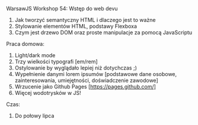 WarsawJS Workshop 54: Wstęp do web devu

1. Jak tworzyć semantyczny HTML i dlaczego jest to ważne
2. Stylowanie elementów HTML, podstawy Flexboxa
3. Czym jest drzewo DOM oraz proste manipulacje za pomocą JavaScriptu

Praca domowa:

1. Light/dark mode
2. Trzy wielkości typografi [em/rem]
3. Ostylowanie by wyglądało lepiej niż dotychczas ;)
4. Wypełnienie danymi lorem ipsumów [podstawowe dane osobowe, zainteresowania, umiejętności, doświadczenie zawodowe]
5. Wrzucenie jako Github Pages [https://pages.github.com/]
6. Więcej wodotrysków w JS!

Czas:

1. Do połowy lipca
